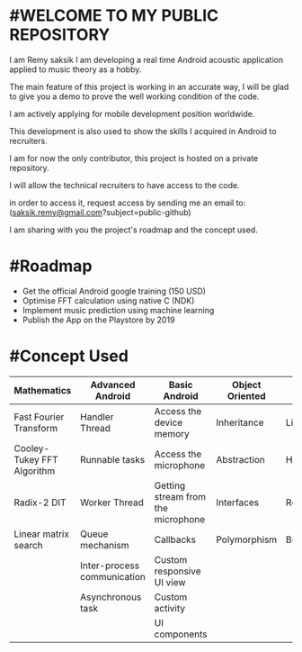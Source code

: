 
#WELCOME TO MY PUBLIC REPOSITORY
================================

I am Remy saksik I am developing a real time Android acoustic application applied to music theory as a hobby.

The main feature of this project is working in an accurate way, I will be glad to give you a demo to prove the well working condition of the code.

I am actively applying for mobile development position worldwide.

This development is also used to show the skills I acquired in Android to recruiters. 

I am for now the only contributor, this project is hosted on a private repository.

I will allow the technical recruiters to have access to the code.

in order to access it, request access by sending me an email to: (saksik.remy@gmail.com?subject=public-github)

I am sharing with you the project's roadmap and the concept used.


#Roadmap
========
* Get the official Android google training (150 USD) 
* Optimise FFT calculation using native C (NDK)
* Implement music prediction using machine learning
* Publish the App on the Playstore by 2019


#Concept Used
=============

| Mathematics                    |      Advanced Android            |           Basic Android                  |    Object Oriented      |   Java            |
| -------------------------------|----------------------------------|------------------------------------------|-------------------------|------------------ |
| Fast Fourier Transform         |      Handler Thread              |     Access the device memory             |     Inheritance         |    List           |
| Cooley-Tukey FFT Algorithm     |      Runnable tasks              |     Access the microphone                |     Abstraction         |    Hashmap        |
| Radix-2 DIT                    |      Worker Thread               |     Getting stream from the microphone   |     Interfaces          |    Recursion      |
| Linear matrix search           |      Queue mechanism             |     Callbacks                            |     Polymorphism        |    Buffering      |
|   			         |     Inter-process communication  |     Custom responsive UI view            |                         |                   |
| 			         |     Asynchronous task            |     Custom activity                      |                         |                   |
|                                |                                  |     UI components                        |                         |                   |





